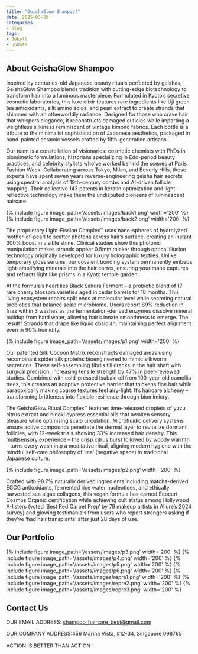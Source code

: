 ```yaml
---
title: "GeishaGlow Shampoo!"
date: 2025-03-29
categories:
- blog
tags:
- Jekyll
- update
---
```


## About GeishaGlow Shampoo

Inspired by centuries-old Japanese beauty rituals perfected by geishas, GeishaGlow Shampoo blends tradition with cutting-edge biotechnology to transform hair into a luminous masterpiece. Formulated in Kyoto’s secretive cosmetic laboratories, this luxe elixir features rare ingredients like Uji green tea antioxidants, silk amino acids, and pearl extract to create strands that shimmer with an otherworldly radiance. Designed for those who crave hair that whispers elegance, it reconstructs damaged cuticles while imparting a weightless silkiness reminiscent of vintage kimono fabrics. Each bottle is a tribute to the minimalist sophistication of Japanese aesthetics, packaged in hand-painted ceramic vessels crafted by fifth-generation artisans.

Our team is a constellation of visionaries: cosmetic chemists with PhDs in biomimetic formulations, historians specializing in Edo-period beauty practices, and celebrity stylists who’ve worked behind the scenes at Paris Fashion Week. Collaborating across Tokyo, Milan, and Beverly Hills, these experts have spent seven years reverse-engineering geisha hair secrets using spectral analysis of 19th-century combs and AI-driven follicle mapping. Their collective 143 patents in keratin optimization and light-reflective technology make them the undisputed pioneers of luminescent haircare.

{% include figure image_path='/assets/images/back1.png' width='200' %}
{% include figure image_path='/assets/images/back2.png' width='200' %}

The proprietary Light-Fission Complex™ uses nano-spheres of hydrolyzed mother-of-pearl to scatter photons across hair’s surface, creating an instant 300% boost in visible shine. Clinical studies show this photonic manipulation makes strands appear 0.5mm thicker through optical illusion technology originally developed for luxury holographic textiles. Unlike temporary gloss serums, our covalent bonding system permanently embeds light-amplifying minerals into the hair cortex, ensuring your mane captures and refracts light like prisms in a Kyoto temple garden.

At the formula’s heart lies Black Sakura Ferment – a probiotic blend of 17 rare cherry blossom varieties aged in cedar barrels for 18 months. This living ecosystem repairs split ends at molecular level while secreting natural prebiotics that balance scalp microbiome. Users report 89% reduction in frizz within 3 washes as the fermentation-derived enzymes dissolve mineral buildup from hard water, allowing hair’s innate smoothness to emerge. The result? Strands that drape like liquid obsidian, maintaining perfect alignment even in 90% humidity.

{% include figure image_path='/assets/images/p1.png' width='200' %}

Our patented Silk Cocoon Matrix reconstructs damaged areas using recombinant spider silk proteins bioengineered to mimic silkworm secretions. These self-assembling fibrils fill cracks in the hair shaft with surgical precision, increasing tensile strength by 47% in peer-reviewed studies. Combined with cold-pressed tsubaki oil from 100-year-old camellia trees, this creates an adaptive protective barrier that thickens fine hair while paradoxically making coarse textures feel airy-light. It’s haircare alchemy – transforming brittleness into flexible resilience through biomimicry.

The GeishaGlow Ritual Complex™ features time-released droplets of yuzu citrus extract and hinoki cypress essential oils that awaken sensory pleasure while optimizing scalp circulation. Microfluidic delivery systems ensure active compounds penetrate the dermal layer to revitalize dormant follicles, with 12-week trials showing 33% increased hair density. This multisensory experience – the crisp citrus burst followed by woody warmth – turns every wash into a meditative ritual, aligning modern hygiene with the mindful self-care philosophy of ‘ma’ (negative space) in traditional Japanese culture.

{% include figure image_path='/assets/images/p2.png' width='200' %}

Crafted with 98.7% naturally derived ingredients including matcha-derived EGCG antioxidants, fermented rice water nucleotides, and ethically harvested sea algae collagens, this vegan formula has earned Ecocert Cosmos Organic certification while achieving cult status among Hollywood A-listers (voted ‘Best Red Carpet Prep’ by 79 makeup artists in Allure’s 2024 survey) and glowing testimonials from users who report strangers asking if they’ve ‘had hair transplants’ after just 28 days of use.

## Our Portfolio

{% include figure image_path='/assets/images/p3.png' width='200' %}
{% include figure image_path='/assets/images/p4.png' width='200' %}
{% include figure image_path='/assets/images/p5.png' width='200' %}
{% include figure image_path='/assets/images/p6.png' width='200' %}
{% include figure image_path='/assets/images/repre1.png' width='200' %}
{% include figure image_path='/assets/images/repre2.png' width='200' %}
{% include figure image_path='/assets/images/repre3.png' width='200' %}

## Contact Us

OUR EMAIL ADDRESS: shampoo_haircare_best@gmail.com

OUR COMPANY ADDRESS:456 Marina Vista, #12-34, Singapore 098765

ACTION IS BETTER THAN ACTION！
